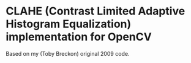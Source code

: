# CLAHE (Contrast Limited Adaptive Histogram Equalization) implementation for OpenCV

Based on my (Toby Breckon) original 2009 code.
